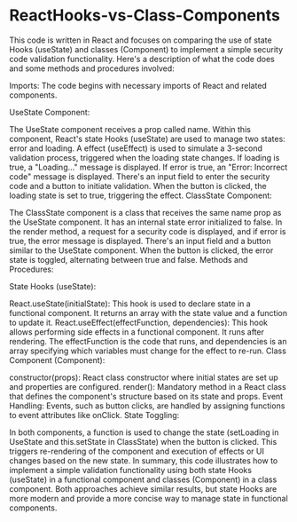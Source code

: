 # ReactHooks-vs-Class-Components

This code is written in React and focuses on comparing the use of state Hooks (useState) and classes (Component) to implement a simple security code validation functionality. Here's a description of what the code does and some methods and procedures involved:

Imports: The code begins with necessary imports of React and related components.

UseState Component:

The UseState component receives a prop called name.
Within this component, React's state Hooks (useState) are used to manage two states: error and loading.
A effect (useEffect) is used to simulate a 3-second validation process, triggered when the loading state changes.
If loading is true, a "Loading..." message is displayed.
If error is true, an "Error: Incorrect code" message is displayed.
There's an input field to enter the security code and a button to initiate validation.
When the button is clicked, the loading state is set to true, triggering the effect.
ClassState Component:

The ClassState component is a class that receives the same name prop as the UseState component.
It has an internal state error initialized to false.
In the render method, a request for a security code is displayed, and if error is true, the error message is displayed.
There's an input field and a button similar to the UseState component.
When the button is clicked, the error state is toggled, alternating between true and false.
Methods and Procedures:

State Hooks (useState):

React.useState(initialState): This hook is used to declare state in a functional component. It returns an array with the state value and a function to update it.
React.useEffect(effectFunction, dependencies): This hook allows performing side effects in a functional component. It runs after rendering. The effectFunction is the code that runs, and dependencies is an array specifying which variables must change for the effect to re-run.
Class Component (Component):

constructor(props): React class constructor where initial states are set up and properties are configured.
render(): Mandatory method in a React class that defines the component's structure based on its state and props.
Event Handling: Events, such as button clicks, are handled by assigning functions to event attributes like onClick.
State Toggling:

In both components, a function is used to change the state (setLoading in UseState and this.setState in ClassState) when the button is clicked. This triggers re-rendering of the component and execution of effects or UI changes based on the new state.
In summary, this code illustrates how to implement a simple validation functionality using both state Hooks (useState) in a functional component and classes (Component) in a class component. Both approaches achieve similar results, but state Hooks are more modern and provide a more concise way to manage state in functional components.
